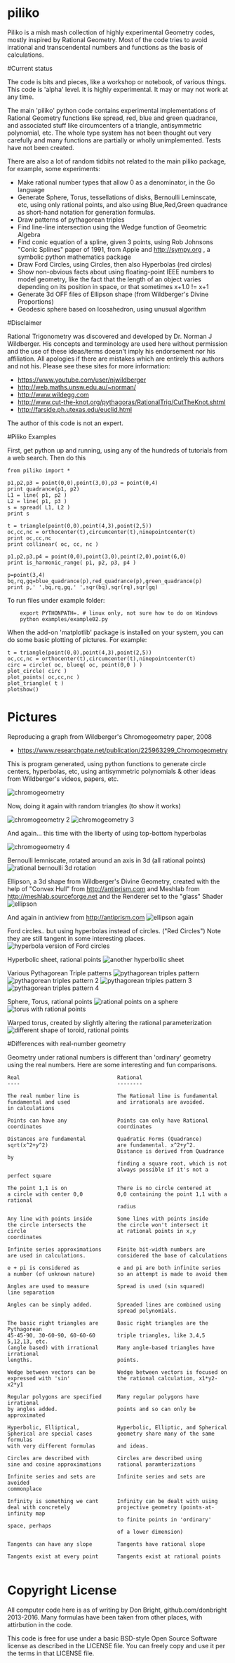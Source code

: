 piliko
======

Piliko is a mish mash collection of highly experimental Geometry codes, 
mostly inspired by Rational Geometry. Most of the code tries to avoid 
irrational and transcendental numbers and functions as the basis of 
calculations.

#Current status

The code is bits and pieces, like a workshop or notebook, of various things.
This code is 'alpha' level. It is highly experimental. It may or may not 
work at any time. 

The main 'piliko' python code contains experimental implementations of 
Rational Geometry functions like spread, red, blue and green quadrance, 
and associated stuff like circumcenters of a triangle, antisymmetric 
polynomial, etc. The whole type system has not been thought out very 
carefully and many functions are partially or wholly unimplemented. 
Tests have not been created.

There are also a lot of random tidbits not related to the main piliko 
package, for example, some experiments:

* Make rational number types that allow 0 as a denominator, in the Go language
* Generate Sphere, Torus, tessellations of disks, Bernoulli 
  Leminscate, etc, using only rational points, and also using Blue,Red,Green
  quadrance as short-hand notation for generation formulas.
* Draw patterns of pythagorean triples
* Find line-line intersection using the Wedge function of Geometric Algebra
* Find conic equation of a spline, given 3 points, using
 Rob Johnsons "Conic Splines" paper of 1991, from Apple
 and http://sympy.org , a symbolic python mathematics package
* Draw Ford Circles, using Circles, then also Hyperbolas (red circles)
* Show non-obvious facts about using floating-point IEEE numbers
 to model geometry, like the fact that the length of an object varies
 depending on its position in space, or that sometimes x+1.0 != x+1
* Generate 3d OFF files of Ellipson shape (from Wildberger's Divine Proportions)
* Geodesic sphere based on Icosahedron, using unusual algorithm

#Disclaimer 

Rational Trigonometry was discovered and developed by Dr. Norman J 
Wildberger. His concepts and terminology are used here without 
permission and the use of these ideas/terms doesn't imply his 
endorsement nor his affiliation. All apologies if there are mistakes
which are entirely this authors and not his. 
Please see these sites for more information:

* https://www.youtube.com/user/njwildberger
* http://web.maths.unsw.edu.au/~norman/
* http://www.wildegg.com
* http://www.cut-the-knot.org/pythagoras/RationalTrig/CutTheKnot.shtml
* http://farside.ph.utexas.edu/euclid.html

The author of this code is not an expert.

#Piliko Examples

First, get python up and running, using any of the hundreds of tutorials
from a web search. Then do this

	from piliko import *

	p1,p2,p3 = point(0,0),point(3,0),p3 = point(0,4)
	print quadrance(p1, p2)
	L1 = line( p1, p2 )
	L2 = line( p1, p3 )
	s = spread( L1, L2 )
	print s

	t = triangle(point(0,0),point(4,3),point(2,5))
	oc,cc,nc = orthocenter(t),circumcenter(t),ninepointcenter(t)
	print oc,cc,nc
	print collinear( oc, cc, nc )
	
	p1,p2,p3,p4 = point(0,0),point(3,0),point(2,0),point(6,0)
	print is_harmonic_range( p1, p2, p3, p4 )

	p=point(3,4)
	bq,rq,gq=blue_quadrance(p),red_quadrance(p),green_quadrance(p)
	print p,' ',bq,rq,gq,' ',sqr(bq),sqr(rq),sqr(gq)

To run files under example folder:

        export PYTHONPATH=. # linux only, not sure how to do on Windows
        python examples/example02.py

When the add-on 'matplotlib' package is installed on your system, you can do
some basic plotting of pictures. For example:

	t = triangle(point(0,0),point(4,3),point(2,5))
	oc,cc,nc = orthocenter(t),circumcenter(t),ninepointcenter(t)
	circ = circle( oc, blueq( oc, point(0,0 ) )
	plot_circle( circ )
	plot_points( oc,cc,nc )
	plot_triangle( t )
	plotshow()

# Pictures

Reproducing a graph from Wildberger's Chromogeometry paper, 2008
* https://www.researchgate.net/publication/225963299_Chromogeometry

This is program generated, using python functions to generate circle 
centers, hyperbolas, etc, using antisymmetric polynomials & other ideas 
from Wildberger's videos, papers, etc.

![chromogeometry](pics/chromo.png)

Now, doing it again with random triangles (to show it works)

![chromogeometry 2](pics/figure_1.png)
![chromogeometry 3](pics/figure_2.png)

And again... this time with the liberty of using top-bottom hyperbolas

![chromogeometry 4](pics/figure_3.png)

Bernoulli lemniscate, rotated around an axis in 3d (all rational points)
![rational bernoulli 3d rotation](pics/dumbbell.png)

Ellipson, a 3d shape from Wildberger's Divine Geometry, created with
the help of "Convex Hull" from http://antiprism.com and 
Meshlab from http://meshlab.sourceforge.net and the Renderer set to the "glass" Shader
![ellipson](pics/ellipson2.png)

And again in antiview from http://antiprism.com 
![ellipson again](pics/ellipson.png)

Ford circles.. but using hyperbolas instead of circles. ("Red Circles")
Note they are still tangent in some interesting places.
![hyperbola version of Ford circles](pics/fordhyp.png)

Hyperbolic sheet, rational points
![another hyperbollic sheet](pics/hypsheet.png)

Various Pythagorean Triple patterns
![pythagorean triples pattern](pics/pythpattern9.png)
![pythagorean triples pattern 2](pics/pythpatterna.png)
![pythagorean triples pattern 3](pics/pythpatternb.png)
![pythagorean triples pattern 4](pics/pythpatternc.png)

Sphere, Torus, rational points
![rational points on a sphere](pics/sphere.png)
![torus with rational points](pics/torus.png)

Warped torus, created by slightly altering the rational parameterization
![different shape of toroid, rational points](pics/torusodd.png)

#Differences with real-number geometry

Geometry under rational numbers is different than 'ordinary' geometry using
the real numbers. Here are some interesting and fun comparisons.

```
Real                               Rational
----                               --------

The real number line is            The Rational line is fundamental
fundamental and used               and irrationals are avoided.
in calculations

Points can have any                Points can only have Rational
coordinates                        coordinates

Distances are fundamental          Quadratic Forms (Quadrance)
sqrt(x^2+y^2)                      are fundamental. x^2+y^2.
                                   Distance is derived from Quadrance by 
                                   finding a square root, which is not
                                   always possible if it's not a perfect square

The point 1,1 is on                There is no circle centered at
a circle with center 0,0           0,0 containing the point 1,1 with a rational
                                   radius

Any line with points inside        Some lines with points inside
the circle intersects the          the circle won't intersect it
circle                             at rational points in x,y coordinates

Infinite series approximations     Finite bit-width numbers are 
are used in calculations.          considered the base of calculations

e + pi is considered as            e and pi are both infinite series
a number (of unknown nature)       so an attempt is made to avoid them

Angles are used to measure         Spread is used (sin squared)
line separation

Angles can be simply added.        Spreaded lines are combined using
                                   spread polynomials.

The basic right triangles are      Basic right triangles are the Pythagorean
45-45-90, 30-60-90, 60-60-60       triple triangles, like 3,4,5  5,12,13, etc. 
(angle based) with irrational      Many angle-based triangles have irrational 
lengths.                           points.

Wedge between vectors can be       Wedge between vectors is focused on
expressed with 'sin'               the rational calculation, x1*y2-x2*y1

Regular polygons are specified     Many regular polygons have irrational
by angles added.                   points and so can only be approximated

Hyperbolic, Elliptical,            Hyperbolic, Elliptic, and Spherical
Spherical are special cases        geometry share many of the same formulas
with very different formulas       and ideas.

Circles are described with         Circles are described using
sine and cosine approximations     rational paramterizations

Infinite series and sets are       Infinite series and sets are avoided
commonplace

Infinity is something we cant      Infinity can be dealt with using
deal with concretely               projective geometry (points-at-infinity map
                                   to finite points in 'ordinary' space, perhaps
                                   of a lower dimension)

Tangents can have any slope        Tangents have rational slope
                                   
Tangents exist at every point      Tangents exist at rational points


```

# Copyright License

All computer code here is as of writing by Don Bright, 
github.com/donbright 2013-2016. Many formulas have been taken from other 
places, with attirbution in the code.

This code is free for use under a basic BSD-style Open Source Software 
license as described in the LICENSE file. You can freely copy and use it
per the terms in that LICENSE file.

